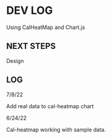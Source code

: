 # DEV LOG

Using CalHeatMap and Chart.js

## NEXT STEPS

Design

## LOG

7/8/22

Add real data to cal-heatmap chart

6/24/22

Cal-heatmap working with sample data.